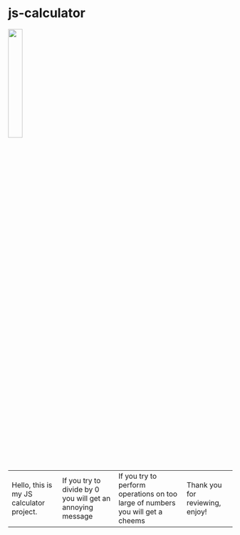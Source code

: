 # js-calculator
<table>
  <tr>
    <img src="https://i.imgur.com/qqKSzjs.png" width="25%" height="25%">
    <a href="https://sturdybinder.github.io/js-calculator/"></a>
    <td>Hello, this is my JS calculator project.</td>
    <td>If you try to divide by 0 you will get an annoying message</td>
    <td>If you try to perform operations on too large of numbers you will get a cheems</td>
    <td>Thank you for reviewing, enjoy!</td>
  </tr>
</table>
